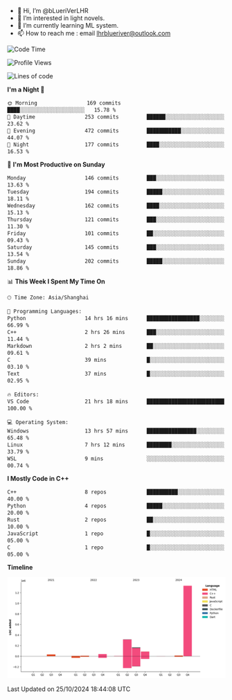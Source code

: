 - 👋 Hi, I’m @bLueriVerLHR
- 👀 I’m interested in light novels.
- 🌱 I’m currently learning ML system.
- 📫 How to reach me : email lhrblueriver@outlook.com

<!--START_SECTION:waka-->
![Code Time](http://img.shields.io/badge/Code%20Time-121%20hrs%201%20min-blue)

![Profile Views](http://img.shields.io/badge/Profile%20Views-0-blue)

![Lines of code](https://img.shields.io/badge/From%20Hello%20World%20I%27ve%20Written-2.0%20million%20lines%20of%20code-blue)

**I'm a Night 🦉** 

```text
🌞 Morning                169 commits         ████░░░░░░░░░░░░░░░░░░░░░   15.78 % 
🌆 Daytime                253 commits         ██████░░░░░░░░░░░░░░░░░░░   23.62 % 
🌃 Evening                472 commits         ███████████░░░░░░░░░░░░░░   44.07 % 
🌙 Night                  177 commits         ████░░░░░░░░░░░░░░░░░░░░░   16.53 % 
```
📅 **I'm Most Productive on Sunday** 

```text
Monday                   146 commits         ███░░░░░░░░░░░░░░░░░░░░░░   13.63 % 
Tuesday                  194 commits         █████░░░░░░░░░░░░░░░░░░░░   18.11 % 
Wednesday                162 commits         ████░░░░░░░░░░░░░░░░░░░░░   15.13 % 
Thursday                 121 commits         ███░░░░░░░░░░░░░░░░░░░░░░   11.30 % 
Friday                   101 commits         ██░░░░░░░░░░░░░░░░░░░░░░░   09.43 % 
Saturday                 145 commits         ███░░░░░░░░░░░░░░░░░░░░░░   13.54 % 
Sunday                   202 commits         █████░░░░░░░░░░░░░░░░░░░░   18.86 % 
```


📊 **This Week I Spent My Time On** 

```text
🕑︎ Time Zone: Asia/Shanghai

💬 Programming Languages: 
Python                   14 hrs 16 mins      █████████████████░░░░░░░░   66.99 % 
C++                      2 hrs 26 mins       ███░░░░░░░░░░░░░░░░░░░░░░   11.44 % 
Markdown                 2 hrs 2 mins        ██░░░░░░░░░░░░░░░░░░░░░░░   09.61 % 
C                        39 mins             █░░░░░░░░░░░░░░░░░░░░░░░░   03.10 % 
Text                     37 mins             █░░░░░░░░░░░░░░░░░░░░░░░░   02.95 % 

🔥 Editors: 
VS Code                  21 hrs 18 mins      █████████████████████████   100.00 % 

💻 Operating System: 
Windows                  13 hrs 57 mins      ████████████████░░░░░░░░░   65.48 % 
Linux                    7 hrs 12 mins       ████████░░░░░░░░░░░░░░░░░   33.79 % 
WSL                      9 mins              ░░░░░░░░░░░░░░░░░░░░░░░░░   00.74 % 
```

**I Mostly Code in C++** 

```text
C++                      8 repos             ██████████░░░░░░░░░░░░░░░   40.00 % 
Python                   4 repos             █████░░░░░░░░░░░░░░░░░░░░   20.00 % 
Rust                     2 repos             ██░░░░░░░░░░░░░░░░░░░░░░░   10.00 % 
JavaScript               1 repo              █░░░░░░░░░░░░░░░░░░░░░░░░   05.00 % 
C                        1 repo              █░░░░░░░░░░░░░░░░░░░░░░░░   05.00 % 
```



**Timeline**

![Lines of Code chart](https://raw.githubusercontent.com/bLueriVerLHR/bLueriVerLHR/main/assets/bar_graph.png)


 Last Updated on 25/10/2024 18:44:08 UTC
<!--END_SECTION:waka-->
